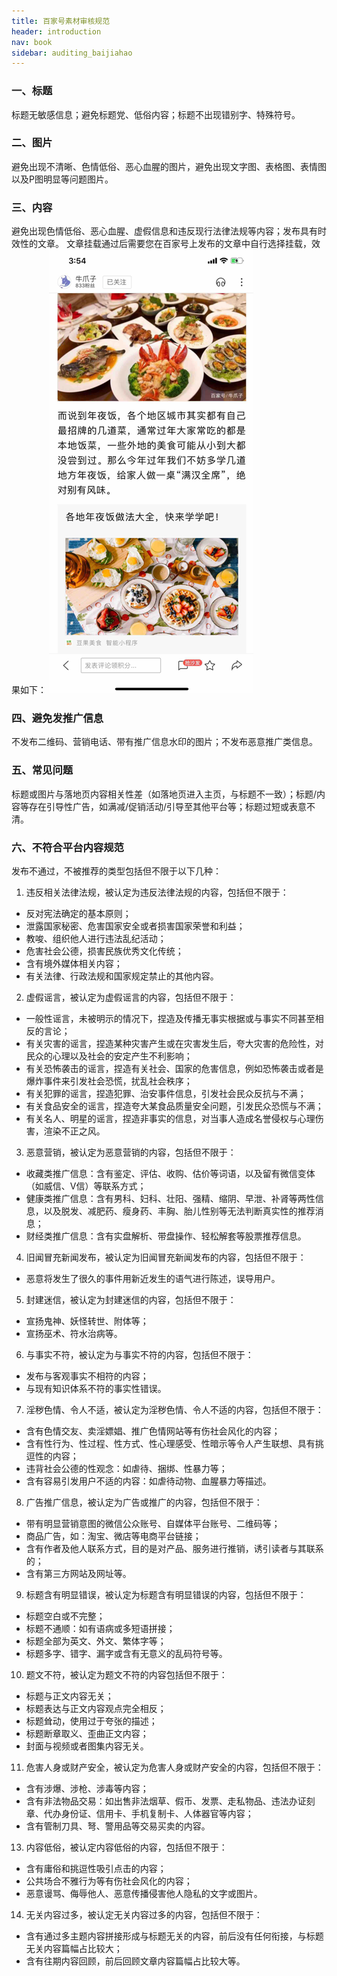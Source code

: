 ```yaml
---
title: 百家号素材审核规范
header: introduction
nav: book
sidebar: auditing_baijiahao
---
```


### 一、标题
标题无敏感信息；避免标题党、低俗内容；标题不出现错别字、特殊符号。
### 二、图片
避免出现不清晰、色情低俗、恶心血腥的图片，避免出现文字图、表格图、表情图以及P图明显等问题图片。
### 三、内容
避免出现色情低俗、恶心血腥、虚假信息和违反现行法律法规等内容；发布具有时效性的文章。
文章挂载通过后需要您在百家号上发布的文章中自行选择挂载，效果如下：
![图片](../../img/introduction/scancode/auditing.png)
 	
### 四、避免发推广信息
不发布二维码、营销电话、带有推广信息水印的图片；不发布恶意推广类信息。
### 五、常见问题
标题或图片与落地页内容相关性差（如落地页进入主页，与标题不一致）；标题/内容等存在引导性广告，如满减/促销活动/引导至其他平台等；标题过短或表意不清。
### 六、不符合平台内容规范

发布不通过，不被推荐的类型包括但不限于以下几种：

1. 违反相关法律法规，被认定为违反法律法规的内容，包括但不限于：
  * 反对宪法确定的基本原则；
  * 泄露国家秘密、危害国家安全或者损害国家荣誉和利益；
  * 教唆、组织他人进行违法乱纪活动；
  * 危害社会公德，损害民族优秀文化传统；
  * 含有境外媒体相关内容；
  * 有关法律、行政法规和国家规定禁止的其他内容。
2. 虚假谣言，被认定为虚假谣言的内容，包括但不限于：
  * 一般性谣言，未被明示的情况下，捏造及传播无事实根据或与事实不同甚至相反的言论；
  * 有关灾害的谣言，捏造某种灾害产生或在灾害发生后，夸大灾害的危险性，对民众的心理以及社会的安定产生不利影响；
  * 有关恐怖袭击的谣言，捏造有关社会、国家的危害信息，例如恐怖袭击或者是爆炸事件来引发社会恐慌，扰乱社会秩序；
  * 有关犯罪的谣言，捏造犯罪、治安事件信息，引发社会民众反抗与不满；
  * 有关食品安全的谣言，捏造夸大某食品质量安全问题，引发民众恐慌与不满；
  * 有关名人、明星的谣言，捏造非事实的信息，对当事人造成名誉侵权与心理伤害，渲染不正之风。
3. 恶意营销，被认定为恶意营销的内容，包括但不限于：
  * 收藏类推广信息：含有鉴定、评估、收购、估价等词语，以及留有微信变体（如威信、V信）等联系方式；
  * 健康类推广信息：含有男科、妇科、壮阳、强精、缩阴、早泄、补肾等两性信息，以及脱发、减肥药、瘦身药、丰胸、胎儿性别等无法判断真实性的推荐消息；
  * 财经类推广信息：含有实盘解析、带盘操作、轻松解套等股票推荐信息。
4. 旧闻冒充新闻发布，被认定为旧闻冒充新闻发布的内容，包括但不限于：
  * 恶意将发生了很久的事件用新近发生的语气进行陈述，误导用户。
5. 封建迷信，被认定为封建迷信的内容，包括但不限于：
  * 宣扬鬼神、妖怪转世、附体等；
  * 宣扬巫术、符水治病等。
6. 与事实不符，被认定为与事实不符的内容，包括但不限于：
  * 发布与客观事实不相符的内容；
  * 与现有知识体系不符的事实性错误。
7. 淫秽色情、令人不适，被认定为淫秽色情、令人不适的内容，包括但不限于：
  * 含有色情交友、卖淫嫖娼、推广色情网站等有伤社会风化的内容；
  * 含有性行为、性过程、性方式、性心理感受、性暗示等令人产生联想、具有挑逗性的内容；
  * 违背社会公德的性观念：如虐待、捆绑、性暴力等；
  * 含有容易引发用户不适的内容：如虐待动物、血腥暴力等描述。
8. 广告推广信息，被认定为广告或推广的内容，包括但不限于：
  * 带有明显营销意图的微信公众账号、自媒体平台账号、二维码等；
  * 商品广告，如：淘宝、微店等电商平台链接；
  * 含有作者及他人联系方式，目的是对产品、服务进行推销，诱引读者与其联系的；
  * 含有第三方网站及网址等。
9. 标题含有明显错误，被认定为标题含有明显错误的内容，包括但不限于：
  * 标题空白或不完整；
  * 标题不通顺：如有语病或多短语拼接；
  * 标题全部为英文、外文、繁体字等；
  * 标题多字、错字、漏字或含有无意义的乱码符号等。
10. 题文不符，被认定为题文不符的内容包括但不限于：
  * 标题与正文内容无关；
  * 标题表达与正文内容观点完全相反；
  * 标题耸动，使用过于夸张的描述；
  * 标题断章取义、歪曲正文内容；
  * 封面与视频或者图集内容无关。
11. 危害人身或财产安全，被认定为危害人身或财产安全的内容，包括但不限于：
  * 含有涉爆、涉枪、涉毒等内容；
  * 含有非法物品交易：如出售非法烟草、假币、发票、走私物品、违法办证刻章、代办身份证、信用卡、手机复制卡、人体器官等内容；
  * 含有管制刀具、弩、警用品等交易买卖的内容。
13. 内容低俗，被认定内容低俗的内容，包括但不限于：
  * 含有庸俗和挑逗性吸引点击的内容；
  * 公共场合不雅行为等有伤社会风化的内容；
  * 恶意谩骂、侮辱他人、恶意传播侵害他人隐私的文字或图片。
14. 无关内容过多，被认定无关内容过多的内容，包括但不限于：
  * 含有通过多主题内容拼接形成与标题无关的内容，前后没有任何衔接，与标题无关内容篇幅占比较大；
  * 含有往期内容回顾，前后回顾文章内容篇幅占比较大等。

